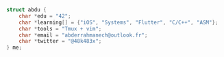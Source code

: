 <!-- ```javascript
const abdu = {
    education: "42",
    currentLearning: ["iOS Development", "System Programming", "Flutter", "C", "Assembly"],
    tools: "Vim + tmux",
    contact: {
        email: "abderrahmanech@outlook.fr",
        twitter: "@48k483x"
    }
};
```
```asm
section .data
    me:
        db "42", 0
        db "iOS,Systems,Flutter,C/C++,ASM", 0
        db "Vim + tmux", 0
        db "abderrahmanech@outlook.fr", 0
        db "@48k483x", 0
``` -->
```c
struct abdu {
    char *edu = "42";
    char *learning[] = {"iOS", "Systems", "Flutter", "C/C++", "ASM"};
    char *tools = "Tmux + vim";
    char *email = "abderrahmanech@outlook.fr";
    char *twitter = "@48k483x";
} me;
```
